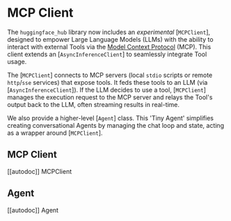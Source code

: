 # MCP Client

The `huggingface_hub` library now includes an _experimental_ [`MCPClient`], designed to empower Large Language Models (LLMs) with the ability to interact with external Tools via the [Model Context Protocol](https://modelcontextprotocol.io) (MCP). This client extends an [`AsyncInferenceClient`] to seamlessly integrate Tool usage.

The [`MCPClient`] connects to MCP servers (local `stdio` scripts or remote `http`/`sse` services) that expose tools. It feds these tools to an LLM (via [`AsyncInferenceClient`]). If the LLM decides to use a tool, [`MCPClient`] manages the execution request to the MCP server and relays the Tool's output back to the LLM, often streaming results in real-time.

We also provide a higher-level [`Agent`] class. This 'Tiny Agent' simplifies creating conversational Agents by managing the chat loop and state, acting as a wrapper around [`MCPClient`].



## MCP Client

[[autodoc]] MCPClient

## Agent

[[autodoc]] Agent